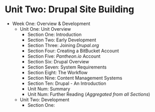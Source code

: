 # Unit Two: Drupal Site Building

* Week One: Overview & Development
    * Unit One: Unit Overview
        * Section One: Introduction
        * Section Two: Early Development
        * Section Three: Joining *Drupal.org*
        * Section Four: Creating a BitBucket Account
        * Section Five: *Pantheon.io* Account
        * Section Six: Drupal Overview
        * Section Seven: System Requirements
        * Section Eight: The Workflow
        * Section Nine: Content Management Systems
        * Section Ten: Drupal - An Introduction
        * Unit Num: Summary
        * Unit Num: Further Reading (*Aggregated from all Sections*)
    * Unit Two: Development
        * Section One:
